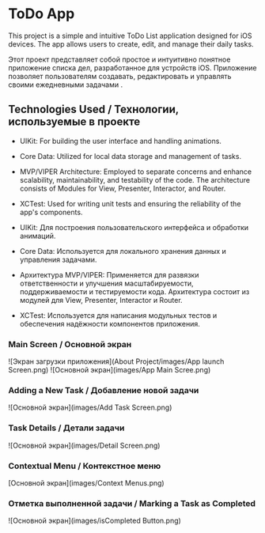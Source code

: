 # ToDo App

This project is a simple and intuitive ToDo List application designed for iOS devices. The app allows users to create, edit, and manage their daily tasks. 

Этот проект представляет собой простое и интуитивно понятное приложение списка дел, разработанное для устройств iOS. Приложение позволяет пользователям создавать, редактировать и управлять своими ежедневными задачами . 


## Technologies Used / Технологии, используемые в проекте

- UIKit: For building the user interface and handling animations.
- Core Data: Utilized for local data storage and management of tasks.
- MVP/VIPER Architecture: Employed to separate concerns and enhance scalability, maintainability, and testability of the code. The architecture consists of Modules for View, Presenter, Interactor, and Router.
- XCTest: Used for writing unit tests and ensuring the reliability of the app's components.

- UIKit: Для построения пользовательского интерфейса и обработки анимаций.
- Core Data: Используется для локального хранения данных и управления задачами.
- Архитектура MVP/VIPER: Применяется для развязки ответственности и улучшения масштабируемости, поддерживаемости и тестируемости кода. Архитектура состоит из модулей для View, Presenter, Interactor и Router.
- XCTest: Используется для написания модульных тестов и обеспечения надёжности компонентов приложения.


### Main Screen / Основной экран

![Экран загрузки приложения](About Project/images/App launch Screen.png)
![Основной экран](images/App Main Scree.png)


### Adding a New Task / Добавление новой задачи

![Основной экран](images/Add Task Screen.png)


### Task Details / Детали задачи

![Основной экран](images/Detail Screen.png)


### Contextual Menu / Контекстное меню

[Основной экран](images/Context Menus.png)


### Отметка выполненной задачи / Marking a Task as Completed

![Основной экран](images/isCompleted Button.png)
